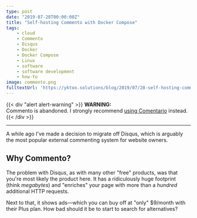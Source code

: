 ```yaml
---
type: post
date: "2019-07-28T00:00:00Z"
title: "Self-hosting Commento with Docker Compose"
tags:
    - cloud
    - Commento
    - Disqus
    - Docker
    - Docker Compose
    - Linux
    - software
    - software development
    - how-to
image: commento.png
fulltextUrl: 'https://yktoo.solutions/blog/2019/07/28-self-hosting-commento-with-docker-compose/'
---
```


{{< div "alert alert-warning" >}}
**WARNING:**\
Commento is abandoned. I strongly recommend [using Comentario](0862) instead.
{{< /div >}}

---

A while ago I've made a decision to migrate off Disqus, which is arguably the most popular external commenting system for website owners.

## Why Commento?

The problem with Disqus, as with many other "free" products, was that you're most likely the product here. It has a ridiculously huge footprint (think *megabytes*) and "enriches" your page with more than a *hundred* additional HTTP requests.

Next to that, it shows ads—which you can buy off at "only" $9/month with their Plus plan. How bad should it be to start to search for alternatives?
